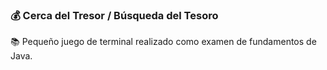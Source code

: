 ### 💰 Cerca del Tresor / Búsqueda del Tesoro
📚 Pequeño juego de terminal realizado como examen de fundamentos de Java.
